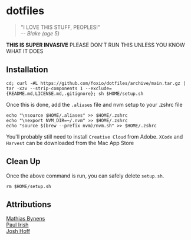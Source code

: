 # dotfiles

> "I LOVE THIS STUFF, PEOPLES!"  
>           *-- Blake (age 5)*

**THIS IS SUPER INVASIVE**
PLEASE DON'T RUN THIS UNLESS YOU KNOW WHAT IT DOES

## Installation
```
cd; curl -#L https://github.com/foxio/dotfiles/archive/main.tar.gz | tar -xzv --strip-components 1 --exclude={README.md,LICENSE.md,.gitignore}; sh $HOME/setup.sh
```

Once this is done, add the `.aliases` file and nvm setup to your .zshrc file

```
echo "\nsource $HOME/.aliases" >> $HOME/.zshrc
echo "\nexport NVM_DIR=~/.nvm" >> $HOME/.zshrc
echo "source $(brew --prefix nvm)/nvm.sh" >> $HOME/.zshrc
```

You'll probably still need to install `Creative Cloud` from Adobe. `XCode` and `Harvest` can be downloaded from the Mac App Store

## Clean Up

Once the above command is run, you can safely delete `setup.sh`.

```
rm $HOME/setup.sh
```

## Attributions
[Mathias Bynens](https://mths.be/dotfiles)  
[Paul Irish](https://github.com/paulirish/dotfiles)  
[Josh Hoff](https://github.com/losingkeys/dotfiles)
